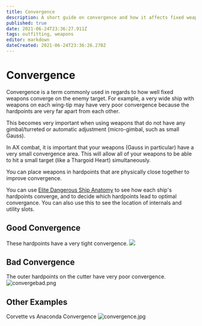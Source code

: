 ```yaml
---
title: Convergence
description: A short guide on convergence and how it affects fixed weapons
published: true
date: 2021-06-24T23:36:27.911Z
tags: outfitting, weapons
editor: markdown
dateCreated: 2021-06-24T23:36:26.270Z
---
```


# Convergence

Convergence is a term commonly used in regards to how well fixed weapons converge on the enemy target. For example, a very wide ship with weapons on each wing-tip may have very poor convergence because the hardpoints are very far apart from each other.

This becomes very important when using weapons that do not have any gimbal/turreted or automatic adjustment (micro-gimbal, such as small Gauss).

In AX combat, it is important that your weapons (Gauss in particular) have a very small convergence area. This will allow all of your weapons to be able to hit a small target (like a Thargoid Heart) simultaneously.

You can place weapons in hardpoints that are physically close together to improve convergence.

You can use [Elite Dangerous Ship Anatomy](http://a.teall.info/edsa/) to see how each ship's hardpoints converge, and to decide which hardpoints lead to optimal convergance. You can also use this to see the location of internals and utility slots.


## Good Convergence

These hardpoints have a very tight convergence. ![](/img/convergegood.png)

## Bad Convergence

The outer hardpoints on the cutter have very poor convergence. ![convergebad.png](/img/convergebad.png)

## Other Examples

Corvette vs Anaconda Convergence ![convergence.jpg](/img/convergence.jpg)
